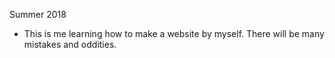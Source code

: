 Summer 2018
- This is me learning how to make a website by myself. There will be many mistakes and oddities. 
